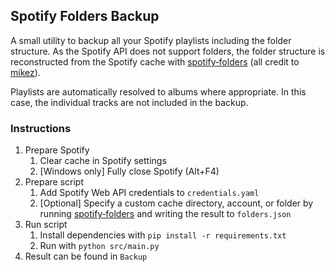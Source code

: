 ## Spotify Folders Backup

A small utility to backup all your Spotify playlists including the folder structure.
As the Spotify API does not support folders, the folder structure is reconstructed from the Spotify cache with [spotify‑folders](https://github.com/mikez/spotify-folders)
(all credit to [mikez](https://github.com/mikez)).

Playlists are automatically resolved to albums where appropriate.
In this case, the individual tracks are not included in the backup.

### Instructions
1. Prepare Spotify
   1. Clear cache in Spotify settings
   2. [Windows only] Fully close Spotify (Alt+F4)
2. Prepare script
   1. Add Spotify Web API credentials to `credentials.yaml`
   2. [Optional] Specify a custom cache directory, account, or folder
   by running [spotify‑folders](https://github.com/mikez/spotify-folders) and writing the result to `folders.json`
3. Run script
   1. Install dependencies with `pip install -r requirements.txt`
   2. Run with `python src/main.py`
4. Result can be found in `Backup`
